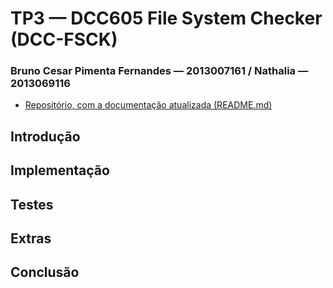 # TP3 &mdash; DCC605 File System Checker (DCC-FSCK)
### Bruno Cesar Pimenta Fernandes &mdash; 2013007161 / Nathalia &mdash; 2013069116
* [Repositório, com a documentação atualizada (README.md)](https://github.com/brunocpf/so_tp3)


## Introdução

## Implementação

## Testes

## Extras

## Conclusão
